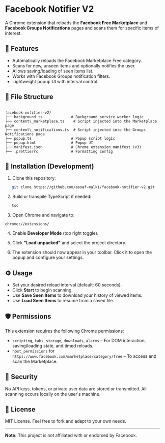 # Facebook Notifier V2

A Chrome extension that reloads the **Facebook Free Marketplace** and **Facebook Groups Notifications** pages and scans them for specific items of interest.

## 🚀 Features

- Automatically reloads the Facebook Marketplace Free category.
- Scans for new, unseen items and optionally notifies the user.
- Allows saving/loading of seen items list.
- Works with Facebook Groups notification filters.
- Lightweight popup UI with interval control.

## 📁 File Structure

```

facebook-notifier-v2/
├── background.ts             # Background service worker logic
├── content\_marketplace.ts    # Script injected into the Marketplace page
├── content\_notifications.ts  # Script injected into the Groups Notifications page
├── popup.ts                  # Popup script logic
├── popup.html                # Popup UI
├── manifest.json             # Chrome extension manifest (v3)
├── .prettierrc               # Formatting config

````

## 🧩 Installation (Development)

1. Clone this repository:
```bash
   git clone https://github.com/assaf-malki/facebook-notifier-v2.git
```

2. Build or transpile TypeScript if needed:

```bash
   tsc
```

3. Open Chrome and navigate to:

```
chrome://extensions/
```

4. Enable **Developer Mode** (top right toggle).

5. Click **"Load unpacked"** and select the project directory.

6. The extension should now appear in your toolbar. Click it to open the popup and configure your settings.

## ⚙️ Usage

* Set your desired reload interval (default: 60 seconds).
* Click **Start** to begin scanning.
* Use **Save Seen Items** to download your history of viewed items.
* Use **Load Seen Items** to resume from a saved file.

## 🛡️ Permissions

This extension requires the following Chrome permissions:

* `scripting`, `tabs`, `storage`, `downloads`, `alarms` – For DOM interaction, saving/loading state, and timed reloads.
* `host_permissions` for `https://www.facebook.com/marketplace/category/free` – To access and scan the Marketplace.

## 🔐 Security

No API keys, tokens, or private user data are stored or transmitted. All scanning occurs locally on the user's machine.

## 📝 License

MIT License. Feel free to fork and adapt to your own needs.

---

**Note:** This project is not affiliated with or endorsed by Facebook.

